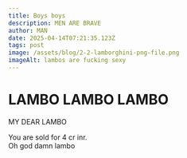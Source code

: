 ```yaml
---
title: Boys boys
description: MEN ARE BRAVE
author: MAN
date: 2025-04-14T07:21:35.123Z
tags: post
image: /assets/blog/2-2-lamborghini-png-file.png
imageAlt: lambos are fucking sexy
---
```

# LAMBO LAMBO LAMBO

MY DEAR LAMBO

You are sold for 4 cr inr.\
Oh god damn lambo
